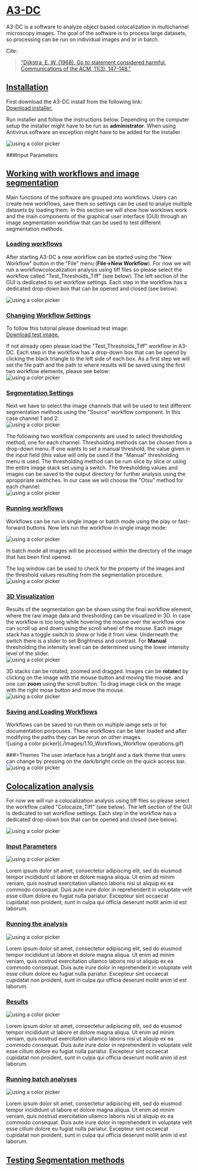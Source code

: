 # <ins>A3-DC</ins>
A3-DC is a software to analyze object based colocalization in multichannel microscopy images. The goal of the software is to process large datasets, so processing can be run on individual images and or in batch.

Cite:<br>
 > ["Dijkstra, E. W. (1968). Go to statement considered harmful. Communications of the ACM, 11(3), 147-148."](https://dl.acm.org/doi/10.1016/S0164-1212%2801%2900136-4)

## <ins>Installation</ins>
First download the A3-DC install from the following link:<br>
[Download installer.](https://google.com)<br>

Run installer and follow the instructions below. Depending on the computer setup the installer might have to be run as **administrator**. When using Antivirus software an exception might have to be added for the installer.<br>

![using a color picker](./Images/1_Install_short.gif)

###Input Parameters


## <ins>Working with workflows and **image segmentation**</ins>

Main functions of the software are grouped into workflows. Users can create new workflows, save them so settings can be used to analye multiple datasets by loading them. In this section we will show how worklows work and the main components of the graphical user interface (GUI) through an image segmentation workflow that can be used to test different segmentation methods.

### <ins>Loading workflows</ins>

 After starting A3-DC a new workflow can be started using the "New Workflow" button in the "File" menu (**File->New Workflow**). For now we will run a workflowcolocalization analysis using tiff files so please select the workflow called "Test_Thresholds_Tiff" (see below). The left section of the GUI is dedicated to set workflow settings. Each step in the workflow has a dedicated drop-down box that can be opened and closed (see below).

![using a color picker](./Images/1.1_Workflows_open.gif)<br>

### <ins>Changing Workflow Settings</ins>
To follow this tutorial please download test image:<br>
[Download test image.](https://google.com)<br>

If not already open please load the "Test_Thresholds_Tiff" workflow in A3-DC. Each step in the workflow has a drop-down box that can be opend by clicking the black triangle to the left side of each box. As a first step we will set the file path and the path to where results will be saved using the first two workflow elements, please see below:<br>
![using a color picker](./Images/1.2_Workflows_settings.gif)<br>


### <ins>Segmentation Settings</ins>
Next we have to select the image channels that will be used to test different segmentation methods using the "Source" workflow component. In this case channel 1 and 2:<br>
![using a color picker](./Images/1.3_Workflows_Source.gif)<br>

The following two workflow components are used to select thresholding method, one for each channel. Thresholding methods can be chosen from a drop-down menu. If one wants to set a manual threshold, the value given in the input field (this value will only be used if the "Manual" thresholding menu is used. The thresholding method can be rum slice by slice or using the entire image stack set using a switch. The thresholding values and images can be saved to the output directory for further analysis using the aproppriate swithches. In our case we will choose the "Otsu" method for each channel: <br>
![using a color picker](./Images/1.4_Workflows_Thresholding.gif)<br>


### <ins>Running workflows</ins>
Workflows can be run in single image or batch mode using the play or fast-forward buttons. Now lets run the workflow in single image mode:<br>

![using a color picker](./Images/1.5_Workflows_Running.gif)<br>

In batch mode all images will be processed within the directory of the image that has been first opened. <br>

The log window can be used to check for the property of the images and the threshold values resulting from the segmentation procedure.<br>
![using a color picker](./Images/1.6_Workflows_Results.gif)<br>

### <ins>3D Visualization</ins>
Results of the segmentation gan be shown using the final workflow element, where the raw image data and thresholding can be visualized in 3D. In case the workflow is too long while hovering the mouse over the workflow one can scroll up and down using the scroll wheel of the mouse.
Each image stack has a toggle switch to show or hide it from view. Underneath the switch there is a slider to set Brightness and contrast. For **Manual** thresholding the intensity level can be determined using the lower intensity level of the slider.<br>
![using a color picker](./Images/1.8_Workflows_3D_view.gif)<br>

3D stacks can be rotated, zoomed and dragged. Images can be **rotate**d by clicking on the image with the mouse button and moving the mouse. and one can **zoom** using the scroll button. To drag image click on the image with the right mose button and move the mouse.<br>
![using a color picker](./Images/1.8_Workflows_3D_view_II.gif)<br>

### <ins>Saving and Loading Workflows</ins>
Workflows can be saved to run them on multiple iamge sets or for documentation porpouses. These workflows can be later loaded and after modifying the paths they can be rerun on other images.<br>
![using a color picker](./Images/1.10_Workflows_Workflow operations.gif)<br>

###>Themes</ins>
The user interface has a bright and a dark theme that users can change by pressing on the dark/bright circle on the quick access bar.<br>
![using a color picker](./Images/1.11_Workflows_Themes.gif)<br>

## <ins>Colocalization analysis</ins>

For now we will run a colocalization analysis using tiff files so please select the workflow called "Colocaize_Tiff" (see below). The left section of the GUI is dedicated to set workflow settings. Each step in the workflow has a dedicated drop-down box that can be opened and closed (see below).

![using a color picker](./Images/2.1_Colocalization_open.gif)
### <ins>Input Parameters</ins>
![using a color picker](./Images/giphy.gif)

Lorem ipsum dolor sit amet, consectetur adipiscing elit, sed do eiusmod tempor incididunt ut labore et dolore magna aliqua. Ut enim ad minim veniam, quis nostrud exercitation ullamco laboris nisi ut aliquip ex ea commodo consequat. Duis aute irure dolor in reprehenderit in voluptate velit esse cillum dolore eu fugiat nulla pariatur. Excepteur sint occaecat cupidatat non proident, sunt in culpa qui officia deserunt mollit anim id est laborum.

### <ins>Running the analysis</ins>
![using a color picker](./Images/giphy.gif)

Lorem ipsum dolor sit amet, consectetur adipiscing elit, sed do eiusmod tempor incididunt ut labore et dolore magna aliqua. Ut enim ad minim veniam, quis nostrud exercitation ullamco laboris nisi ut aliquip ex ea commodo consequat. Duis aute irure dolor in reprehenderit in voluptate velit esse cillum dolore eu fugiat nulla pariatur. Excepteur sint occaecat cupidatat non proident, sunt in culpa qui officia deserunt mollit anim id est laborum.

### <ins>Results</ins>
![using a color picker](./Images/giphy.gif)

Lorem ipsum dolor sit amet, consectetur adipiscing elit, sed do eiusmod tempor incididunt ut labore et dolore magna aliqua. Ut enim ad minim veniam, quis nostrud exercitation ullamco laboris nisi ut aliquip ex ea commodo consequat. Duis aute irure dolor in reprehenderit in voluptate velit esse cillum dolore eu fugiat nulla pariatur. Excepteur sint occaecat cupidatat non proident, sunt in culpa qui officia deserunt mollit anim id est laborum.

### <ins>Running batch analyses</ins>
![using a color picker](./Images/giphy.gif)

Lorem ipsum dolor sit amet, consectetur adipiscing elit, sed do eiusmod tempor incididunt ut labore et dolore magna aliqua. Ut enim ad minim veniam, quis nostrud exercitation ullamco laboris nisi ut aliquip ex ea commodo consequat. Duis aute irure dolor in reprehenderit in voluptate velit esse cillum dolore eu fugiat nulla pariatur. Excepteur sint occaecat cupidatat non proident, sunt in culpa qui officia deserunt mollit anim id est laborum.

## <ins>Testing Segmentation methods</ins>
